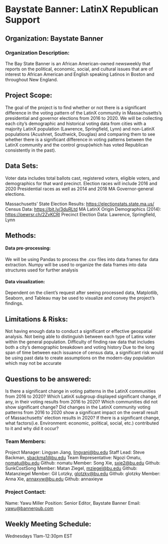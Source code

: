 # Baystate Banner: LatinX Republican Support
 
## Organization: Baystate Banner

### Organization Description:

The Bay State Banner is an African American-owned newsweekly that reports on the political, economic, social, and cultural issues that are of interest to African American and English speaking Latinos in Boston and throughout New England. 

## Project Scope:

The goal of the project is to find whether or not there is a significant difference in the voting pattern of the LatinX community in Massachusetts’s presidential and governor elections from 2016 to 2020. We will be collecting each city’s demographic and historical voting data from cities with a majority LatinX population (Lawrence, Springfield, Lynn) and non-LatinX populations (Acushnet, Southwick, Douglas) and comparing them to see whether there is a significant difference in voting patterns between the LatinX community and the control group(which has voted Republican consistently in the past). 

## Data Sets:

Voter data includes total ballots cast, registered voters, eligible voters, and demographics for that ward precinct. Election races will include 2016 and 2020 Presidential races as well as 2014 and 2018 MA Governor-general elections.

Massachusetts’ State Election Results: https://electionstats.state.ma.us/
Census Data: https://bit.ly/3duRLtd
MA LatinX Origin Demographics (2014): https://pewrsr.ch/2ZvKCRl
Precinct Election Data: Lawrence, Springfield, Lynn

## Methods:

#### Data pre-processing: 
We will be using Pandas to process the .csv files into data frames for data extraction. Numpy will be used to organize the data frames into data structures used for further analysis

#### Data visualization:
Dependent on the client’s request after seeing processed data, Matplotlib, Seaborn, and Tableau may be used to visualize and convey the project’s findings.



## Limitations & Risks:
Not having enough data to conduct a significant or effective geospatial analysis.
Not being able to distinguish between each type of Latinx voter within the general population. 
Difficulty of finding raw data that includes both a city’s demographic breakdown and voting history
Due to the long span of time between each issuance of census data, a significant risk would be using past data to create assumptions on the modern-day population which may not be accurate

## Questions to be answered:
Is there a significant change in voting patterns in the LatinX communities from 2016 to 2020?
Which LatinX subgroup displayed significant change, if any, in their voting results from 2016 to 2020? Which communities did not show significant change?
Did changes in the LatinX community voting patterns from 2016 to 2020 show a significant impact on the overall result of Massachusetts’ election results in 2020?
If there is a significant change, what factors(i.e. Environment: economic, political, social, etc.) contributed to it and why did it occur? 

### Team Members: 

Project Manager: Lingyan Jiang, lingyanj@bu.edu
Staff Lead:  Steve Backman, sbackma1@bu.edu
Team Representative: Ngozi Omatu, nomatu@bu.edu	Github: nomatu
Member: Song Xie, sxie2@bu.edu			Github: SunkCostSong
Member: Matan Ziegel, mziegel@bu.edu		Github: Matanziegel
Member: Gil Lotzky, glotzky@bu.edu			Github: glotzky
Member: Anna Xie, annaxyw@bu.edu			Github: annaxieyw


### Project Contact: 

Name: Yawu Miller
Position: Senior Editor, Baystate Banner
Email: yawu@bannerpub.com

## Weekly Meeting Schedule:
Wednesdays 11am-12:30pm EST




